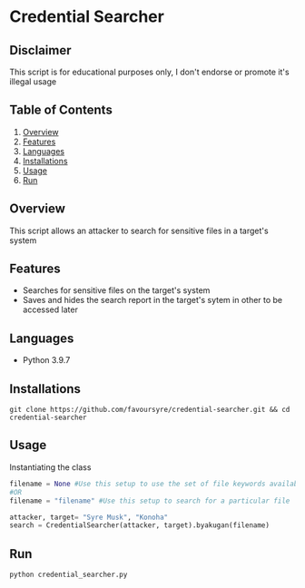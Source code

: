 # Credential Searcher

## Disclaimer

This script is for educational purposes only, I don't endorse or promote it's illegal usage

## Table of Contents

1. [Overview](#overview)
2. [Features](#features)
3. [Languages](#languages)
4. [Installations](#installations)
5. [Usage](#usage)
6. [Run](#run)

## Overview

This script allows an attacker to search for sensitive files in a target's system

## Features

- Searches for sensitive files on the target's system
- Saves and hides the search report in the target's sytem in other to be accessed later

## Languages

- Python 3.9.7

## Installations

```shell
git clone https://github.com/favoursyre/credential-searcher.git && cd credential-searcher
```

## Usage

Instantiating the class

```python
filename = None #Use this setup to use the set of file keywords available in the script
#OR
filename = "filename" #Use this setup to search for a particular file

attacker, target= "Syre Musk", "Konoha"
search = CredentialSearcher(attacker, target).byakugan(filename)
```

## Run

```bash
python credential_searcher.py
```
